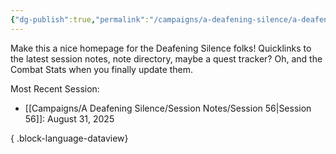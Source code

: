 ```yaml
---
{"dg-publish":true,"permalink":"/campaigns/a-deafening-silence/a-deafening-silence/"}
---
```



Make this a nice homepage for the Deafening Silence folks! Quicklinks to the latest session notes, note directory, maybe a quest tracker? Oh, and the Combat Stats when you finally update them.


Most Recent Session:
- [[Campaigns/A Deafening Silence/Session Notes/Session 56\|Session 56]]: August 31, 2025

{ .block-language-dataview}
